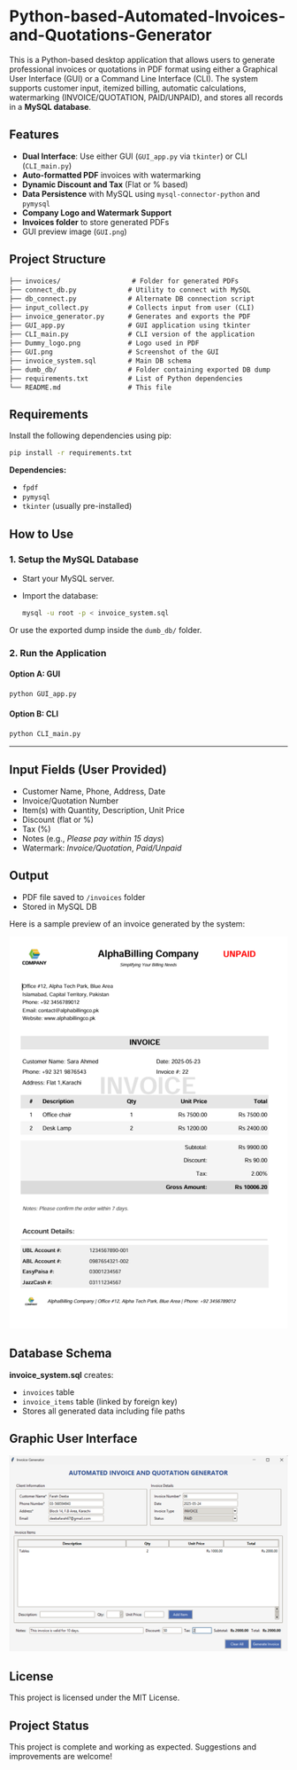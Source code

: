 # Python-based-Automated-Invoices-and-Quotations-Generator

This is a Python-based desktop application that allows users to generate professional invoices or quotations in PDF format using either a Graphical User Interface (GUI) or a Command Line Interface (CLI). The system supports customer input, itemized billing, automatic calculations, watermarking (INVOICE/QUOTATION, PAID/UNPAID), and stores all records in a **MySQL database**.


## Features

- **Dual Interface**: Use either GUI (`GUI_app.py` via `tkinter`) or CLI (`CLI_main.py`)
- **Auto-formatted PDF** invoices with watermarking
- **Dynamic Discount and Tax** (Flat or % based)
- **Data Persistence** with MySQL using `mysql-connector-python` and `pymysql`
- **Company Logo and Watermark Support**
- **Invoices folder** to store generated PDFs
- GUI preview image (`GUI.png`)


## Project Structure

```text
├── invoices/                  # Folder for generated PDFs
├── connect_db.py             # Utility to connect with MySQL
├── db_connect.py             # Alternate DB connection script
├── input_collect.py          # Collects input from user (CLI)
├── invoice_generator.py      # Generates and exports the PDF
├── GUI_app.py                # GUI application using tkinter
├── CLI_main.py               # CLI version of the application
├── Dummy_logo.png            # Logo used in PDF
├── GUI.png                   # Screenshot of the GUI
├── invoice_system.sql        # Main DB schema
├── dumb_db/                  # Folder containing exported DB dump
├── requirements.txt          # List of Python dependencies
└── README.md                 # This file
````


## Requirements

Install the following dependencies using pip:

```bash
pip install -r requirements.txt
```

**Dependencies:**

* `fpdf`
* `pymysql`
* `tkinter` (usually pre-installed)


## How to Use

### 1. Setup the MySQL Database

* Start your MySQL server.
* Import the database:

  ```bash
  mysql -u root -p < invoice_system.sql
  ```

Or use the exported dump inside the `dumb_db/` folder.


### 2. Run the Application

#### Option A: GUI

```bash
python GUI_app.py
```

#### Option B: CLI

```bash
python CLI_main.py
```

---

## Input Fields (User Provided)

* Customer Name, Phone, Address, Date
* Invoice/Quotation Number
* Item(s) with Quantity, Description, Unit Price
* Discount (flat or %)
* Tax (%)
* Notes (e.g., *Please pay within 15 days*)
* Watermark: *Invoice/Quotation*, *Paid/Unpaid*


## Output

* PDF file saved to `/invoices` folder
* Stored in MySQL DB

Here is a sample preview of an invoice generated by the system:

![Invoice Sample](invoice_sample.png)



## Database Schema

**invoice\_system.sql** creates:

* `invoices` table
* `invoice_items` table (linked by foreign key)
* Stores all generated data including file paths


## Graphic User Interface

![GUI for Invoice Generator](GUI.png)

## License
This project is licensed under the MIT License.

## Project Status
This project is complete and working as expected. Suggestions and improvements are welcome!


